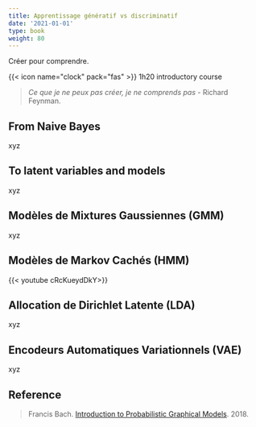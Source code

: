 ```yaml
---
title: Apprentissage génératif vs discriminatif
date: '2021-01-01'
type: book
weight: 80
---
```


Créer pour comprendre.

<!--more-->

{{< icon name="clock" pack="fas" >}} 1h20 introductory course

> <i> Ce que je ne peux pas créer, je ne comprends pas </i> - Richard Feynman.

## From Naive Bayes

xyz

## To latent variables and models

xyz

## Modèles de Mixtures Gaussiennes (GMM)

xyz

## Modèles de Markov Cachés (HMM)

{{< youtube cRcKueydDkY>}}

## Allocation de Dirichlet Latente (LDA)

xyz

## Encodeurs Automatiques Variationnels (VAE)

xyz

## Reference

> Francis Bach. [Introduction to Probabilistic Graphical Models](https://www.di.ens.fr/~fbach/courses/fall2018/). 2018.